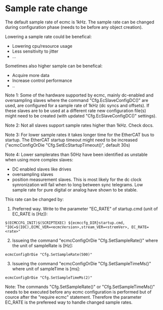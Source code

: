 # Sample rate change

The default sample rate of ecmc is 1kHz. The sample rate can be changed during configuration phase (needs to be before any object creation).

Lowering a sample rate could be benefical:
* Lowering cpu/resource usage
* Less sensitivity to jitter
* ...

Sometimes also higher sample can be benefical:
* Acquire more data
* Increase control performance
* ..

Note 1: Some of the hardware supported by ecmc, mainly dc-enabled and oversampling slaves where the command "Cfg.EcSlaveConfigDC()" are used, are configured for a sample rate of 1kHz (dc syncs and offsets).
If these slaves are to be used at a different rate new configuration file(s) might need to be created (with updated "Cfg.EcSlaveConfigDC()" settings).

Note 2: Not all slaves support sample rates higher than 1kHz. Check docs.

Note 3: For lower sample rates it takes longer time for the EtherCAT bus to startup. 
The EtherCAT startup timeout might need to be increased ("ecmcConfigOrDie "Cfg.SetEcStartupTimeout(<timeInSeconds>)", default 30s)

Note 4: Lower samplerates than 50Hz have been identified as unstable when using more complex slaves:
* DC enabled slaves like drives
* oversampling slaves 
* position measurement slaves.
This is most likely for the dc clock synronization will fail when to long between sync telegrams.
Low sample rate for pure digital or analog have shown to be stable.

This rate can be changed by:

1. Preferred way. Write to the parameter "EC_RATE" of startup.cmd (unit of EC_RATE is [Hz]):

```
$(ECMCCFG_INIT)$(SCRIPTEXEC) ${ecmccfg_DIR}startup.cmd, "IOC=$(IOC),ECMC_VER=<ecmcVersion>,stream_VER=<stremVer>, EC_RATE=<rate>"
```

2. Issueing the command "ecmcConfigOrDie "Cfg.SetSampleRate(<sampleRate>)" where the unit of sampleRate is [Hz]:

```
ecmcConfigOrDie "Cfg.SetSampleRate(500)"
```
3. Issueing the command "ecmcConfigOrDie "Cfg.SetSampleTimeMs(<sampleTimeMs>)" where unit of sampleTime is [ms]:
```
ecmcConfigOrDie "Cfg.SetSampleTimeMs(2)"
```

Note: The commands "Cfg.SetSampleRate()" or "Cfg.SetSampleTimeMs()" needs to be executed before any ecmc configuration 
is performed but of cource after the "require ecmc" statement. Therefore the parameter EC_RATE is the prefereed way to handle changed sample rates.

